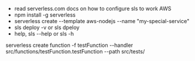- read serverless.com docs on how to configure sls to work AWS
- npm install -g serverless
- serverless create --template aws-nodejs --name "my-special-service"
- sls deploy -v or sls dpeloy
- help, sls --help or sls -h

<!-- create a function though mocha -->
serverless create function -f testFunction --handler src/functions/testFunction.testFunction --path src/tests/